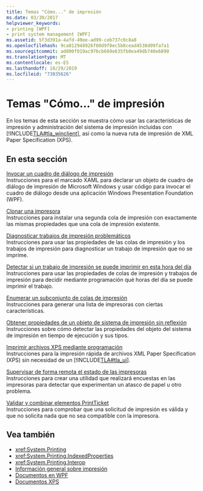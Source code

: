 ```yaml
---
title: Temas "Cómo..." de impresión
ms.date: 03/30/2017
helpviewer_keywords:
- printing [WPF]
- print system management [WPF]
ms.assetid: 5f3d391a-4afd-49ee-ad99-ceb737c0c8a8
ms.openlocfilehash: 9ca812948926f80d9f8ec5b8cead4538d09fa7a1
ms.sourcegitcommit: ad800f019ac976cb669e635fb0ea49db740e6890
ms.translationtype: MT
ms.contentlocale: es-ES
ms.lasthandoff: 10/29/2019
ms.locfileid: "73035626"
---
```

# <a name="printing-how-to-topics"></a>Temas "Cómo..." de impresión
En los temas de esta sección se muestra cómo usar las características de impresión y administración del sistema de impresión incluidas con [!INCLUDE[TLA#tla_winclient](../../../../includes/tlasharptla-winclient-md.md)], así como la nueva ruta de impresión de XML Paper Specification (XPS).  
  
## <a name="in-this-section"></a>En esta sección  
 [Invocar un cuadro de diálogo de impresión](how-to-invoke-a-print-dialog.md)  
 Instrucciones para el marcado XAML para declarar un objeto de cuadro de diálogo de impresión de Microsoft Windows y usar código para invocar el cuadro de diálogo desde una aplicación Windows Presentation Foundation (WPF).  
  
 [Clonar una impresora](how-to-clone-a-printer.md)  
 Instrucciones para instalar una segunda cola de impresión con exactamente las mismas propiedades que una cola de impresión existente.  
  
 [Diagnosticar trabajos de impresión problemáticos](how-to-diagnose-problematic-print-job.md)  
 Instrucciones para usar las propiedades de las colas de impresión y los trabajos de impresión para diagnosticar un trabajo de impresión que no se imprime.  
  
 [Detectar si un trabajo de impresión se puede imprimir en esta hora del día](how-to-discover-whether-a-print-job-can-be-printed-at-this-time-of-day.md)  
 Instrucciones para usar las propiedades de colas de impresión y trabajos de impresión para decidir mediante programación qué horas del día se puede imprimir el trabajo.  
  
 [Enumerar un subconjunto de colas de impresión](how-to-enumerate-a-subset-of-print-queues.md)  
 Instrucciones para generar una lista de impresoras con ciertas características.  
  
 [Obtener propiedades de un objeto de sistema de impresión sin reflexión](how-to-get-print-system-object-properties-without-reflection.md)  
 Instrucciones sobre cómo detectar las propiedades del objeto del sistema de impresión en tiempo de ejecución y sus tipos.  
  
 [Imprimir archivos XPS mediante programación](how-to-programmatically-print-xps-files.md)  
 Instrucciones para la impresión rápida de archivos XML Paper Specification (XPS) sin necesidad de un [!INCLUDE[TLA#tla_ui](../../../../includes/tlasharptla-ui-md.md)].  
  
 [Supervisar de forma remota el estado de las impresoras](how-to-remotely-survey-the-status-of-printers.md)  
 Instrucciones para crear una utilidad que realizará encuestas en las impresoras para detectar que experimentan un atasco de papel u otro problema.  
  
 [Validar y combinar elementos PrintTicket](how-to-validate-and-merge-printtickets.md)  
 Instrucciones para comprobar que una solicitud de impresión es válida y que no solicita nada que no sea compatible con la impresora.  
  
## <a name="see-also"></a>Vea también

- <xref:System.Printing>
- <xref:System.Printing.IndexedProperties>
- <xref:System.Printing.Interop>
- [Información general sobre impresión](printing-overview.md)
- [Documentos en WPF](documents-in-wpf.md)
- [Documentos XPS](/windows/desktop/printdocs/documents)
